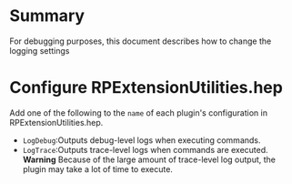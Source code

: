 # Summary

For debugging purposes, this document describes how to change the logging settings

# Configure RPExtensionUtilities.hep

Add one of the following to the `name` of each plugin's configuration in RPExtensionUtilities.hep.  
* `LogDebug`:Outputs debug-level logs when executing commands.
* `LogTrace`:Outputs trace-level logs when commands are executed.  
**Warning**
Because of the large amount of trace-level log output, the plugin may take a lot of time to execute.


